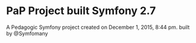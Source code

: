 PaP  Project built Symfony 2.7
====

A Pedagogic Symfony project created on December 1, 2015, 8:44 pm. built by @Symfomany
